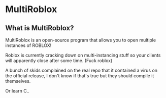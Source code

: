 # MultiRoblox
## What is MultiRoblox?
MultiRoblox is an open-source program that allows you to open multiple instances of ROBLOX!

Roblox is currently cracking down on multi-instancing stuff so your clients will apparently close after some time. (Fuck roblox)

A bunch of skids complained on the real repo that it contained a virus on the official release,
I don't know if that's true but they should compile it themselves. 


Or learn C..
